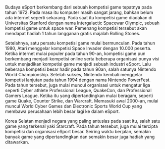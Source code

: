 Budaya eSport berkembang dari sebuah kompetisi game tepatnya pada tahun 1972. Pada masa itu komputer masih sangat jarang, bahkan belum ada internet seperti sekarang. 
Pada saat itu kompetisi game diadakan di Universitas Stanford dengan nama Intergalactic Spacewar Olympic, sebuah kompetisi game untuk space war. Pemenang kompetisi tersebut akan mendapat hadiah 1 tahun langganan gratis majalah Rolling Stones.

Setelahnya, satu persatu kompetisi game mulai bermunculan. Pada tahun 1980, Atari menggelar kompetisi Space Invader dengan 10.000 peserta. 
Ketika internet mulai populer pada tahun 90-an, kompetisi game pun berkembang menjadi kompetisi online serta beberapa organisasi punya visi untuk menjadikan kompetisi game menjadi sebuah industri eSport.
Lalu beberapa kompetisi besar hadir pada tahun 90an, salah satunya Nintendo World Championship. Setelah sukses, Nintendo kembali menggelar kompetisi lanjutan pada tahun 1994 dengan nama Nintendo PowerFest.
Pada tahun tersebut, juga mulai muncul organisasi untuk mengatur liga seperti Cyber athlete Professional League, QuakeCon, dan Professional Gamers League. Ketika itu yang dipertandingkan mulai beragam, seperti game Quake, Counter Strike, dan Warcraft.
Memasuki awal 2000-an, mulai muncul World Cyber Games dan Electronic Sports World Cup yang membawa perusahaan lebih besar lagi ke dalam eSport.

Korea Selatan menjadi negara yang paling antusias pada saat itu, salah satu game yang terkenal yaki Starcraft. Pada tahun tersebut, juga mulai tercipta kompetisi dan organisasi eSport besar.
Seiring waktu berjalan, semakin banyak game yang dipertandingkan dan semakin besar juga hadiah yang ditawarkan.